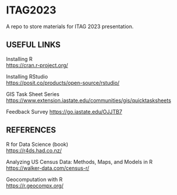 # ITAG2023
A repo to store materials for ITAG 2023 presentation. 

USEFUL LINKS
------------------------------------------------------------------------------------
Installing R \
https://cran.r-project.org/

Installing RStudio \
https://posit.co/products/open-source/rstudio/

GIS Task Sheet Series \
https://www.extension.iastate.edu/communities/gis/quicktasksheets

Feedback Survey
https://go.iastate.edu/OJJTB7



REFERENCES
------------------------------------------------------------------------------------
R for Data Science (book) \
https://r4ds.had.co.nz/

Analyzing US Census Data: Methods, Maps, and Models in R \
https://walker-data.com/census-r/

Geocomputation with R \
https://r.geocompx.org/

